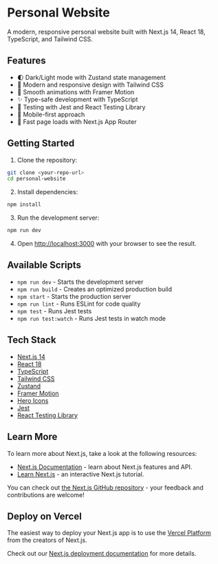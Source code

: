 # Personal Website

A modern, responsive personal website built with Next.js 14, React 18, TypeScript, and Tailwind CSS.

## Features

- 🌓 Dark/Light mode with Zustand state management
- 🎨 Modern and responsive design with Tailwind CSS
- 🔄 Smooth animations with Framer Motion
- ✨ Type-safe development with TypeScript
- 🧪 Testing with Jest and React Testing Library
- 📱 Mobile-first approach
- 🚀 Fast page loads with Next.js App Router

## Getting Started

1. Clone the repository:

```bash
git clone <your-repo-url>
cd personal-website
```

2. Install dependencies:

```bash
npm install
```

3. Run the development server:

```bash
npm run dev
```

4. Open [http://localhost:3000](http://localhost:3000) with your browser to see the result.

## Available Scripts

- `npm run dev` - Starts the development server
- `npm run build` - Creates an optimized production build
- `npm start` - Starts the production server
- `npm run lint` - Runs ESLint for code quality
- `npm test` - Runs Jest tests
- `npm run test:watch` - Runs Jest tests in watch mode

## Tech Stack

- [Next.js 14](https://nextjs.org/)
- [React 18](https://reactjs.org/)
- [TypeScript](https://www.typescriptlang.org/)
- [Tailwind CSS](https://tailwindcss.com/)
- [Zustand](https://github.com/pmndrs/zustand)
- [Framer Motion](https://www.framer.com/motion/)
- [Hero Icons](https://heroicons.com/)
- [Jest](https://jestjs.io/)
- [React Testing Library](https://testing-library.com/)

## Learn More

To learn more about Next.js, take a look at the following resources:

- [Next.js Documentation](https://nextjs.org/docs) - learn about Next.js features and API.
- [Learn Next.js](https://nextjs.org/learn) - an interactive Next.js tutorial.

You can check out [the Next.js GitHub repository](https://github.com/vercel/next.js) - your feedback and contributions are welcome!

## Deploy on Vercel

The easiest way to deploy your Next.js app is to use the [Vercel Platform](https://vercel.com/new?utm_medium=default-template&filter=next.js&utm_source=create-next-app&utm_campaign=create-next-app-readme) from the creators of Next.js.

Check out our [Next.js deployment documentation](https://nextjs.org/docs/app/building-your-application/deploying) for more details.
